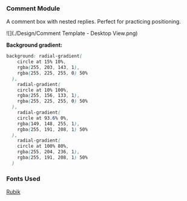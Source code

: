 ### Comment Module
A comment box with nested replies. Perfect for practicing positioning. 

![](./Design/Comment Template - Desktop View.png)


**Background gradient:**

```css
background: radial-gradient(
    circle at 15% 10%,
    rgba(255, 203, 143, 1),
    rgba(255, 225, 255, 0) 50%
  ),
    radial-gradient(
    circle at 10% 100%,
    rgba(255, 156, 133, 1),
    rgba(255, 225, 255, 0) 50%
  ),
    radial-gradient(
    circle at 93.6% 0%,
    rgba(149, 148, 255, 1),
    rgba(255, 191, 208, 1) 50%
  ),
    radial-gradient(
    circle at 100% 80%,
    rgba(255, 204, 236, 1),
    rgba(255, 191, 208, 1) 50%
  )
```

### Fonts Used

[Rubik](https://fonts.google.com/specimen/Rubik)